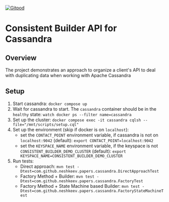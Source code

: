 [![Gitpod](https://img.shields.io/badge/Gitpod-908a85?logo=gitpod)](https://gitpod.io/#https://github.com/neshkeev/consistent-cassandra-builder)

# Consistent Builder API for Cassandra

## Overview

The project demonstrates an approach to organize a client's API to deal with duplicating data when working with Apache Cassandra

## Setup

1. Start cassandra: `docker compose up`
1. Wait for cassandra to start. The `cassandra` container should be in the `healthy` state: `watch docker ps --filter name=cassandra`
1. Set up the cluster: `docker compose exec -it cassandra cqlsh --file="/mnt/scripts/setup.cql"`
1. Set up the environment (skip if docker is on `localhost`):
   - set the `CONTACT_POINT` environment variable, if cassandra is not on `localhost:9042` (default): `export CONTACT_POINT=localhost:9042`
   - set the `KEYSPACE_NAME` environment variable, if the keyspace is not `CONSISTENT_BUILDER_DEMO_CLUSTER` (default): `export KEYSPACE_NAME=CONSISTENT_BUILDER_DEMO_CLUSTER`
1. Run tests:
   - Direct approach: `mvn test -Dtest=com.github.neshkeev.papers.cassandra.DirectApproachTest`
   - Factory Method + Builder: `mvn test -Dtest=com.github.neshkeev.papers.cassandra.FactoryTest`
   - Factory Method + State Machine based Builder: `mvn test -Dtest=com.github.neshkeev.papers.cassandra.FactoryStateMachineTest`

